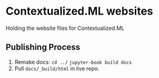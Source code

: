 # Contextualized.ML websites
Holding the website files for Contextualized.ML

## Publishing Process

1. Remake docs:
    `cd ../`
    `jupyter-book build docs`
2. Pull `docs/_build/html` in live repo.